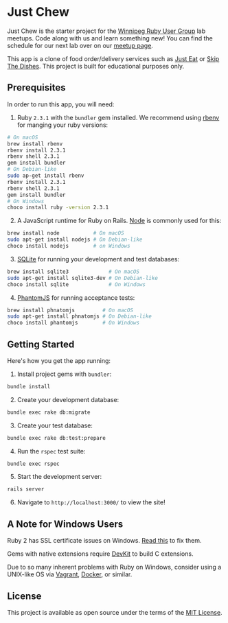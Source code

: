 # Just Chew

Just Chew is the starter project for the [Winnipeg Ruby User Group](http://winnipegrb.org/) lab meetups. Code along with us and learn something new! You can find the schedule for our next lab over on our [meetup page](https://www.meetup.com/winnipegrb/).

This app is a clone of food order/delivery services such as [Just Eat](https://www.just-eat.ca/) or [Skip The Dishes](https://www.skipthedishes.com/). This project is built for educational purposes only.

## Prerequisites

In order to run this app, you will need:

1. Ruby `2.3.1` with the `bundler` gem installed. We recommend using [rbenv](https://github.com/rbenv/rbenv) for manging your ruby versions:

  ```sh
  # On macOS
  brew install rbenv
  rbenv install 2.3.1
  rbenv shell 2.3.1
  gem install bundler
  # On Debian-like
  sudo ap-get install rbenv
  rbenv install 2.3.1
  rbenv shell 2.3.1
  gem install bundler
  # On Windows
  choco install ruby -version 2.3.1
  ```

2. A JavaScript runtime for Ruby on Rails. [Node](https://nodejs.org/en/) is commonly used for this:

  ```sh
  brew install node           # On macOS
  sudo apt-get install nodejs # On Debian-like
  choco install nodejs        # on Windows
  ```

3. [SQLite](https://sqlite.org/) for running your development and test databases:

  ```sh
  brew install sqlite3             # On macOS
  sudo apt-get install sqlite3-dev # On Debian-like
  choco install sqlite             # On Windows
  ```

4. [PhantomJS](http://phantomjs.org/) for running acceptance tests:

  ```sh
  brew install phnatomjs         # On macOS
  sudo apt-get install phnatomjs # On Debian-like
  choco install phantomjs        # On Windows
  ```

## Getting Started

Here's how you get the app running:

1. Install project gems with `bundler`:

  ```sh
  bundle install
  ```

2. Create your development database:

  ```sh
  bundle exec rake db:migrate
  ```

3. Create your test database:

  ```sh
  bundle exec rake db:test:prepare
  ```

4. Run the `rspec` test suite:

  ```sh
  bundle exec rspec
  ```

5. Start the development server:

  ```sh
  rails server
  ```

6. Navigate to `http://localhost:3000/` to view the site!

## A Note for Windows Users

Ruby 2 has SSL certificate issues on Windows. [Read this](https://gist.github.com/fnichol/867550) to fix them.

Gems with native extensions require [DevKit](https://github.com/oneclick/rubyinstaller/wiki/Development-Kit) to build C extensions.

Due to so many inherent problems with Ruby on Windows, consider using a UNIX-like OS via [Vagrant](https://www.vagrantup.com/), [Docker](https://www.docker.com/), or similar.

## License

This project is available as open source under the terms of the [MIT License](http://opensource.org/licenses/MIT).
